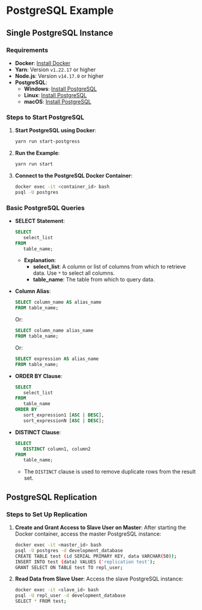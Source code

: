 # PostgreSQL Example

## Single PostgreSQL Instance

### Requirements

- **Docker**: [Install Docker](https://docs.docker.com/compose/install/)
- **Yarn**: Version `v1.22.17` or higher
- **Node.js**: Version `v14.17.0` or higher
- **PostgreSQL**:
  - **Windows**: [Install PostgreSQL](https://www.postgresqltutorial.com/postgresql-getting-started/install-postgresql/)
  - **Linux**: [Install PostgreSQL](https://www.postgresqltutorial.com/postgresql-getting-started/install-postgresql-linux/)
  - **macOS**: [Install PostgreSQL](https://www.postgresqltutorial.com/postgresql-getting-started/install-postgresql-macos/)

### Steps to Start PostgreSQL

1. **Start PostgreSQL using Docker**:
   ```bash
   yarn run start-postgress
   ```

2. **Run the Example**:
   ```bash
   yarn run start
   ```

3. **Connect to the PostgreSQL Docker Container**:
   ```bash
   docker exec -it <container_id> bash
   psql -U postgres
   ```

### Basic PostgreSQL Queries

- **SELECT Statement**:
  ```sql
  SELECT
     select_list
  FROM
     table_name;
  ```
  - **Explanation**:
    - **select_list**: A column or list of columns from which to retrieve data. Use `*` to select all columns.
    - **table_name**: The table from which to query data.

- **Column Alias**:
  ```sql
  SELECT column_name AS alias_name
  FROM table_name;
  ```

  Or:

  ```sql
  SELECT column_name alias_name
  FROM table_name;
  ```

  Or:

  ```sql
  SELECT expression AS alias_name
  FROM table_name;
  ```

- **ORDER BY Clause**:
  ```sql
  SELECT
     select_list
  FROM
     table_name
  ORDER BY
     sort_expression1 [ASC | DESC],
     sort_expressionN [ASC | DESC];
  ```

- **DISTINCT Clause**:
  ```sql
  SELECT
     DISTINCT column1, column2
  FROM
     table_name;
  ```
  - The `DISTINCT` clause is used to remove duplicate rows from the result set.

## PostgreSQL Replication

### Steps to Set Up Replication

1. **Create and Grant Access to Slave User on Master**:
   After starting the Docker container, access the master PostgreSQL instance:

   ```bash
   docker exec -it <master_id> bash
   psql -U postgres -d development_database
   CREATE TABLE test (id SERIAL PRIMARY KEY, data VARCHAR(50));
   INSERT INTO test (data) VALUES ('replication test');
   GRANT SELECT ON TABLE test TO repl_user;
   ```

2. **Read Data from Slave User**:
   Access the slave PostgreSQL instance:

   ```bash
   docker exec -it <slave_id> bash
   psql -U repl_user -d development_database
   SELECT * FROM test;
   ```